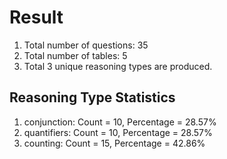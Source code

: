# Result<br/>
1. Total number of questions: 35<br/>
2. Total number of tables: 5<br/>
3. Total 3 unique reasoning types are produced.<br/>
## **Reasoning Type Statistics**<br/>
1. conjunction: Count = 10, Percentage = 28.57%<br/>
2. quantifiers: Count = 10, Percentage = 28.57%<br/>
3. counting: Count = 15, Percentage = 42.86%<br/>

